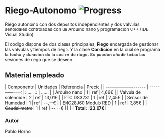 # Riego-Autonomo ![Progress](http://progressed.io/bar/65?title=Progreso)

Riego autonomo con dos depositos independientes y dos valvulas senoidales controladas con un Arduino nano y programacion C++ (IDE Visual Studio)

El codigo dispone de dos clases principales, **Riego** encargada de gestionar las valvulas y tiempos de riego. Y la clase **Condicion** en la cual se programa la fecha y duracion de la sesion de riego. Se pueden añadir todas las sesiones de riego que se deseen.

## Material empleado

|     Componente       |    Unidades   |  Referencia |  Precio |
| -------------------- |:-------------:|  :........: | .....:  |
| Arduino nano         |     1         |      ref    |  4,66€  |
| Valvula de solenoide |     2         |      ref    | 13,01€  |
| RTC DS3231           |     1         |      ref    |  2,45€  |
| Sensor de Humedad    |     1         |      ref    | --,--€  |
| ENC28J60 Modulo RED  |     1         |      ref    |  3,85€  |
| ~~Caudalimetro~~     |     1         |      ref    | --,--€  |
|                      |               |  **Total:** |**23,97€**|

### Autor
Pablo Horno
